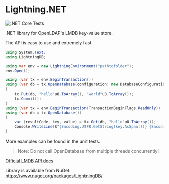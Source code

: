 Lightning.NET
=============

![.NET Core Tests](https://github.com/CoreyKaylor/Lightning.NET/workflows/.NET%20Core%20Tests/badge.svg)

.NET library for OpenLDAP's LMDB key-value store.

The API is easy to use and extremely fast.

```cs
using System.Text;
using LightningDB;

using var env = new LightningEnvironment("pathtofolder");
env.Open();

using (var tx = env.BeginTransaction())
using (var db = tx.OpenDatabase(configuration: new DatabaseConfiguration { Flags = DatabaseOpenFlags.Create }))
{
    tx.Put(db, "hello"u8.ToArray(), "world"u8.ToArray());
    tx.Commit();
}
using (var tx = env.BeginTransaction(TransactionBeginFlags.ReadOnly))
using (var db = tx.OpenDatabase())
{
    var (resultCode, key, value) = tx.Get(db, "hello"u8.ToArray());
    Console.WriteLine($"{Encoding.UTF8.GetString(key.AsSpan())} {Encoding.UTF8.GetString(value.AsSpan())}");
}
```

More examples can be found in the unit tests.

> Note:
> Do not call OpenDatabase from multiple threads concurrently!

<a href="http://lmdb.tech/doc" target="_blank">Official LMDB API docs</a>

Library is available from NuGet: https://www.nuget.org/packages/LightningDB/

